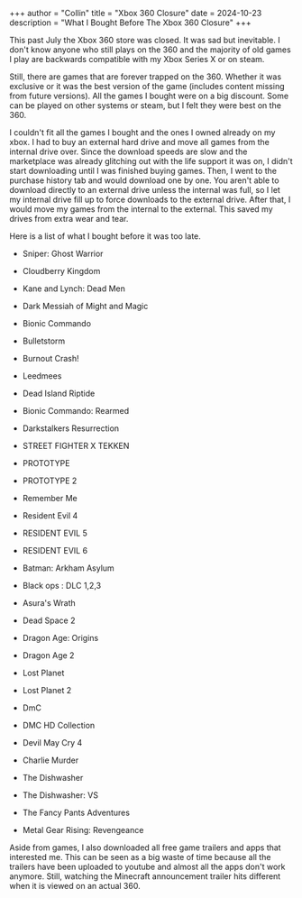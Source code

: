 +++
author = "Collin"
title =  "Xbox 360 Closure"
date =  2024-10-23
description = "What I Bought Before The Xbox 360 Closure"
+++

This past July the Xbox 360 store was closed. It was sad but inevitable. I don't know anyone who still plays on the 360 and the majority of old games I play are backwards compatible with my Xbox Series X or on steam.

Still, there are games that are forever trapped on the 360. Whether it was exclusive or it was the best version of the game (includes content missing from future versions). All the games I bought were on a big discount. Some can be played on other systems or steam, but I felt they were best on the 360.

I couldn't fit all the games I bought and the ones I owned already on my xbox. I had to buy an external hard drive and move all games from the internal drive over. Since the download speeds are slow and the marketplace was already glitching out with the life support it was on, I didn't start downloading until I was finished buying games. Then, I went to the purchase history tab and would download one by one. You aren't able to download directly to an external drive unless the internal was full, so I let my internal drive fill up to force downloads to the external drive. After that, I would move my games from the internal to the external. This saved my drives from extra wear and tear.

Here is a list of what I bought before it was too late.

- Sniper: Ghost Warrior

- Cloudberry Kingdom

- Kane and Lynch: Dead Men

- Dark Messiah of Might and Magic

- Bionic Commando

- Bulletstorm

- Burnout Crash!

- Leedmees

- Dead Island Riptide

- Bionic Commando: Rearmed

- Darkstalkers Resurrection

- STREET FIGHTER X TEKKEN

- PROTOTYPE

- PROTOTYPE 2

- Remember Me

- Resident Evil 4

- RESIDENT EVIL 5

- RESIDENT EVIL 6

- Batman: Arkham Asylum

- Black ops : DLC 1,2,3

- Asura's Wrath

- Dead Space 2

- Dragon Age: Origins

- Dragon Age 2

- Lost Planet

- Lost Planet 2

- DmC

- DMC HD Collection

- Devil May Cry 4

- Charlie Murder

- The Dishwasher

- The Dishwasher: VS

- The Fancy Pants Adventures

- Metal Gear Rising: Revengeance

Aside from games, I also downloaded all free game trailers and apps that interested me. This can be seen as a big waste of time because all the trailers have been uploaded to youtube and almost all the apps don't work anymore. Still, watching the Minecraft announcement trailer hits different when it is viewed on an actual 360.
